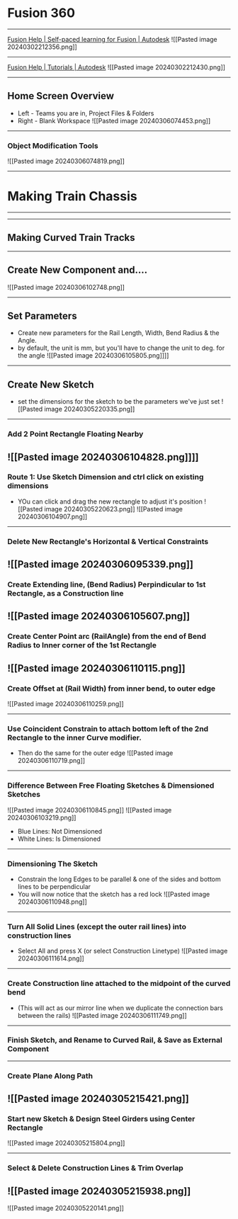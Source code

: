 # Fusion 360
---
[Fusion Help | Self-paced learning for Fusion | Autodesk](https://help.autodesk.com/view/fusion360/ENU/courses/)
![[Pasted image 20240302212356.png]]

---
[Fusion Help | Tutorials | Autodesk](https://help.autodesk.com/view/fusion360/ENU/?guid=GUID-962B7698-D862-4D7D-AB33-EEE39542DD2F)
![[Pasted image 20240302212430.png]]

---
## Home Screen Overview
- Left - Teams you are in, Project Files & Folders
- Right - Blank Workspace
![[Pasted image 20240306074453.png]]
---
### Object Modification Tools
![[Pasted image 20240306074819.png]]

---
# Making Train Chassis


---



---
## Making Curved Train Tracks



---
## Create New Component and....
![[Pasted image 20240306102748.png]]

---
## Set Parameters
* Create new parameters for the Rail Length, Width, Bend Radius & the Angle.
* by default, the unit is mm, but you'll have to change the unit to deg. for the angle
![[Pasted image 20240306105805.png]]]]



---
## Create New Sketch
* set the dimensions for the sketch to be the parameters we've just set
![[Pasted image 20240305220335.png]]
---
### Add 2 Point Rectangle Floating Nearby

![[Pasted image 20240306104828.png]]]]
---
### Route 1: Use Sketch Dimension and ctrl click on existing dimensions
- YOu can click and drag the new rectangle to adjust it's position
![[Pasted image 20240305220623.png]]
![[Pasted image 20240306104907.png]]
---
### Delete New Rectangle's Horizontal & Vertical Constraints
![[Pasted image 20240306095339.png]]
---
### Create Extending line, (Bend Radius) Perpindicular to 1st Rectangle, as a Construction line

![[Pasted image 20240306105607.png]]
---
### Create Center Point arc (RailAngle) from the end of Bend Radius to Inner corner of the 1st Rectangle 
![[Pasted image 20240306110115.png]]
---
### Create Offset at (Rail Width) from inner bend, to outer edge
![[Pasted image 20240306110259.png]]

---
### Use Coincident Constrain to attach bottom left of the 2nd Rectangle to the inner Curve modifier.
- Then do the same for the outer edge
![[Pasted image 20240306110719.png]]

---
### Difference Between Free Floating Sketches & Dimensioned Sketches
![[Pasted image 20240306110845.png]] ![[Pasted image 20240306103219.png]]
* Blue Lines: Not Dimensioned
* White Lines: Is Dimensioned

---
### Dimensioning The Sketch
* Constrain the long Edges to be parallel & one of the sides and bottom lines to be perpendicular
* You will now notice that the sketch has a red lock
![[Pasted image 20240306110948.png]]
---
### Turn All Solid Lines (except the outer rail lines) into construction lines
- Select All and press X (or select Construction Linetype)
![[Pasted image 20240306111614.png]]

---
### Create Construction line attached to the midpoint of the curved bend
- (This will act as our mirror line when we duplicate the connection bars between the rails)
![[Pasted image 20240306111749.png]]
---
### Finish Sketch, and Rename to Curved Rail, & Save as External Component


---
### Create Plane Along Path
![[Pasted image 20240305215421.png]]
---
### Start new Sketch & Design Steel Girders using Center Rectangle
![[Pasted image 20240305215804.png]]

---
### Select & Delete Construction Lines & Trim Overlap
![[Pasted image 20240305215938.png]]
---
![[Pasted image 20240305220141.png]]

